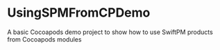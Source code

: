 # UsingSPMFromCPDemo
A basic Cocoapods demo project to show how to use SwiftPM products from Cocoapods modules
